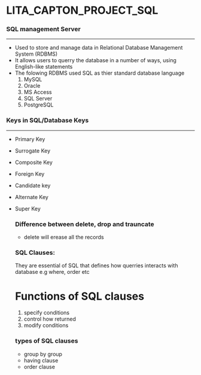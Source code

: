 # LITA_CAPTON_PROJECT_SQL

### SQL management Server
---
- Used to store and manage data in Relational Database Management System (RDBMS)
- It allows users to querry the database in a number of ways, using English-like statements
- The folowing RDBMS used SQL as thier standard database language
  1. MySQL
  2. Oracle
  3. MS Access
  4. SQL Server
  5. PostgreSQL
### Keys in SQL/Database Keys
---
- Primary Key
- Surrogate Key
- Composite Key
- Foreign Key
- Candidate key
- Alternate Key
- Super Key

  ### Difference between delete, drop and trauncate
  - delete will erease all the records

  ### SQL Clauses:
  They are essential of SQL that defines how querries interacts with database e.g where, order etc

  # Functions of SQL clauses
  1. specify conditions
  2. control how returned
  3. modify conditions
  ### types of SQL clauses
  - group by group
  - having clause
  - order clause
    
